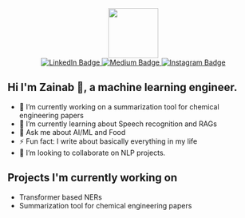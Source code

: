 <div id="header" align="center">
  <img src="https://media.giphy.com/media/UZQCbV4OW1mXdHJNPS/giphy.gif?cid=790b76114cy9oipqsavwf3elflsri833wah6kgsf9e9c4ill&ep=v1_gifs_search&rid=giphy.gif&ct=g" width="100" />
</div>



<div align="center" id="badges">
  <a href="https://www.linkedin.com/in/zainab-tairu-4a4181178">
    <img src="https://img.shields.io/badge/LinkedIn-blue?style=for-the-badge&logo=linkedin&logoColor=white" alt="LinkedIn Badge"/>
  </a>
  <a href="https://medium.com/@tairuzainab">
    <img src="https://img.shields.io/badge/Medium-black?style=for-the-badge&logo=medium&logoColor=white" alt="Medium Badge"/>
  </a>
   <a href="https://www.instagram.com//zee_likes_to_cook">
    <img src="https://img.shields.io/badge/Instagram-red?style=for-the-badge&logo=instagram&logoColor=blue" alt="Instagram Badge"/>
  </a>

</div>
 

## Hi I'm Zainab 👋, a machine learning engineer.

- 🔭 I’m currently working on a summarization tool for chemical engineering papers 
- 🌱 I’m currently learning about Speech recognition and RAGs
- 💬 Ask me about AI/ML and Food
- ⚡ Fun fact: I write about basically everything in my life
- 🤔 I’m looking to collaborate on NLP projects.
  
## Projects I'm currently working on

- Transformer based NERs
- Summarization tool for chemical engineering papers 
<!--
